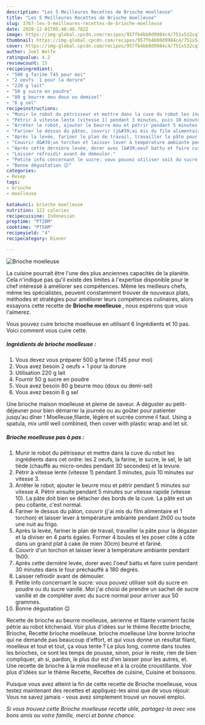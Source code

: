 ```yaml
---
description: "Les 5 Meilleures Recettes de Brioche moelleuse"
title: "Les 5 Meilleures Recettes de Brioche moelleuse"
slug: 3767-les-5-meilleures-recettes-de-brioche-moelleuse
date: 2020-12-01T05:48:48.782Z
image: https://img-global.cpcdn.com/recipes/957fb4bb0d9984c4/751x532cq70/brioche-moelleuse-photo-principale-de-la-recette.jpg
thumbnail: https://img-global.cpcdn.com/recipes/957fb4bb0d9984c4/751x532cq70/brioche-moelleuse-photo-principale-de-la-recette.jpg
cover: https://img-global.cpcdn.com/recipes/957fb4bb0d9984c4/751x532cq70/brioche-moelleuse-photo-principale-de-la-recette.jpg
author: Joel Wolfe
ratingvalue: 4.2
reviewcount: 15
recipeingredient:
- "500 g farine T45 pour moi"
- "2 oeufs  1 pour la dorure"
- "220 g lait"
- "50 g sucre en poudre"
- "80 g beurre mou doux ou demisel"
- "6 g sel"
recipeinstructions:
- "Munir le robot du pétrisseur et mettre dans la cuve du robot les ingrédients dans cet ordre: les 2 oeufs, la farine, le sucre, le sel, le lait tiède (chauffé au micro-ondes pendant 30 secondes) et la levure."
- "Pétrir à vitesse lente (vitesse 1) pendant 3 minutes, puis 10 minutes sur vitesse 3."
- "Arrêter le robot, ajouter le beurre mou et pétrir pendant 5 minutes sur vitesse 4. Pétrir ensuite pendant 5 minutes sur vitesse rapide (vitesse 10). La pâte doit bien se détacher des bords de la cuve. La pâte est un peu collante, c&#39;est normal."
- "Fariner le dessus du pâton, couvrir (j&#39;ai mis du film alimentaire et 1 torchon) et laisser lever à température ambiante pendant 2h00 ou toute une nuit au frigo."
- "Après la levée, fariner le plan de travail, travailler la pâte pour la dégazer et la diviser en 4 parts égales. Former 4 boules et les poser côte à côte dans un grand plat à cake (le mien 30cm) beurré et fariné."
- "Couvrir d&#39;un torchon et laisser lever à température ambiante pendant 1h00."
- "Après cette dernière levée, dorer avec l&#39;oeuf battu et faire cuire pendant 30 minutes dans le four préchauffé à 180 degrés."
- "Laisser refroidir avant de démouler."
- "Petite info concernant le sucre: vous pouvez utiliser soit du sucre en poudre ou du sucre vanillé. Moi j&#39;ai choisi de prendre un sachet de sucre vanillé et de compléter avec du sucre normal pour arriver aux 50 grammes."
- "Bonne dégustation 😉"
categories:
- Resep
tags:
- brioche
- moelleuse

katakunci: brioche moelleuse 
nutrition: 122 calories
recipecuisine: Indonesian
preptime: "PT20M"
cooktime: "PT56M"
recipeyield: "4"
recipecategory: Dinner

---
```



![Brioche moelleuse](https://img-global.cpcdn.com/recipes/957fb4bb0d9984c4/751x532cq70/brioche-moelleuse-photo-principale-de-la-recette.jpg)

La cuisine pourrait être l'une des plus anciennes capacités de la planète. Cela n'indique pas qu'il existe des limites à l'expertise disponible pour le chef intéressé à améliorer ses compétences. Même les meilleurs chefs, même les spécialistes, peuvent constamment trouver de nouveaux plats, méthodes et stratégies pour améliorer leurs compétences culinaires, alors essayons cette recette de <strong> Brioche moelleuse </strong>, nous espérons que vous l'aimerez.

<!--inarticleads1-->

Vous pouvez cuire brioche moelleuse en utilisant 6 Ingrédients et 10 pas. Voici comment vous cuire cette.

##### Ingrédients de brioche moelleuse :

1. Vous devez vous préparer 500 g farine (T45 pour moi)
1. Vous avez besoin 2 oeufs + 1 pour la dorure
1. Utilisation 220 g lait
1. Fournir 50 g sucre en poudre
1. Vous avez besoin 80 g beurre mou (doux ou demi-sel)
1. Vous avez besoin 6 g sel


Une brioche maison moelleuse et pleine de saveur. A déguster au petit-déjeuner pour bien démarrer la journée ou au goûter pour patienter jusqu&#39;au dîner ! Moelleuse,filante, légère et sucrée comme il faut. Using a spatula, mix until well combined, then cover with plastic wrap and let sit. 

<!--inarticleads2-->

##### Brioche moelleuse pas à pas :

1. Munir le robot du pétrisseur et mettre dans la cuve du robot les ingrédients dans cet ordre: les 2 oeufs, la farine, le sucre, le sel, le lait tiède (chauffé au micro-ondes pendant 30 secondes) et la levure.
1. Pétrir à vitesse lente (vitesse 1) pendant 3 minutes, puis 10 minutes sur vitesse 3.
1. Arrêter le robot, ajouter le beurre mou et pétrir pendant 5 minutes sur vitesse 4. Pétrir ensuite pendant 5 minutes sur vitesse rapide (vitesse 10). La pâte doit bien se détacher des bords de la cuve. La pâte est un peu collante, c&#39;est normal.
1. Fariner le dessus du pâton, couvrir (j&#39;ai mis du film alimentaire et 1 torchon) et laisser lever à température ambiante pendant 2h00 ou toute une nuit au frigo.
1. Après la levée, fariner le plan de travail, travailler la pâte pour la dégazer et la diviser en 4 parts égales. Former 4 boules et les poser côte à côte dans un grand plat à cake (le mien 30cm) beurré et fariné.
1. Couvrir d&#39;un torchon et laisser lever à température ambiante pendant 1h00.
1. Après cette dernière levée, dorer avec l&#39;oeuf battu et faire cuire pendant 30 minutes dans le four préchauffé à 180 degrés.
1. Laisser refroidir avant de démouler.
1. Petite info concernant le sucre: vous pouvez utiliser soit du sucre en poudre ou du sucre vanillé. Moi j&#39;ai choisi de prendre un sachet de sucre vanillé et de compléter avec du sucre normal pour arriver aux 50 grammes.
1. Bonne dégustation 😉


Recette de brioche au beurre moelleuse, aérienne et filante vraiment facile pétrie au robot kitchenaid. Voir plus d&#39;idées sur le thème Recette brioche, Brioche, Recette brioche moelleuse. brioche moelleuse Une bonne brioche qui ne demande pas beaucoup d&#39;effort, et qui vous donne un résultat filant, moelleux et tout et tout, ça vous tente ? Le plus long, comme dans toutes les brioches, ce sont les temps de pousse, sinon, pour le reste, rien de bien compliquer, ah si, pardon, le plus dur est d&#39;en laisser pour les autres, et. Une recette de brioche à la mie moelleuse et à la croûte croustillante. Voir plus d&#39;idées sur le thème Recette, Recettes de cuisine, Cuisine et boissons. 

<!--inarticleads1-->

<p>
Puisque vous avez atteint la fin de cette recette de Brioche moelleuse, vous testez maintenant des recettes et appliquez-les ainsi que de vous réjouir. Vous ne savez jamais - vous avez simplement trouvé un nouvel emploi.
</p>

<p>
<i>Si vous trouvez cette Brioche moelleuse recette utile, partagez-la avec vos bons amis ou votre famille, merci et bonne chance.</i>
</p>
